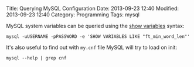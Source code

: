 Title: Querying MySQL Configuration
Date: 2013-09-23 12:40
Modified: 2013-09-23 12:40
Category: Programming
Tags: mysql
 
MySQL system variables can be queried using the [show variables](http://dev.mysql.com/doc/refman/5.7/en/show-variables.html) syntax:
 
	mysql -uUSERNAME -pPASSWORD -e 'SHOW VARIABLES LIKE "ft_min_word_len"'

It's also useful to find out with `my.cnf` file MySQL will try to load on init:
 
	mysql --help | grep cnf
